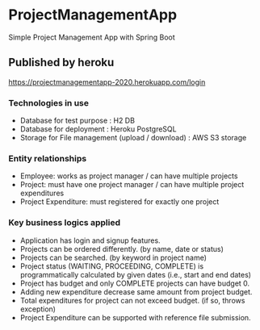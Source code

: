 # ProjectManagementApp
Simple Project Management App with Spring Boot

## Published by heroku
https://projectmanagementapp-2020.herokuapp.com/login

### Technologies in use 

- Database for test purpose
: H2 DB <br>
- Database for deployment
: Heroku PostgreSQL
- Storage for File management (upload / download)
: AWS S3 storage 


### Entity relationships
- Employee: works as project manager / can have multiple projects
- Project: must have one project manager / can have multiple project expenditures
- Project Expenditure: must registered for exactly one project


### Key business logics applied
- Application has login and signup features.
- Projects can be ordered differently. (by name, date or status)
- Projects can be searched. (by keyword in project name)
- Project status (WAITING, PROCEEDING, COMPLETE) is programmatically calculated by given dates (i.e., start and end dates)
- Project has budget and only COMPLETE projects can have budget 0.
- Adding new expenditure decrease same amount from project budget.
- Total expenditures for project can not exceed budget. (if so, throws exception)
- Project Expenditure can be supported with reference file submission. 








